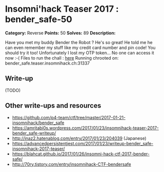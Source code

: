 # Insomni'hack Teaser 2017 : bender_safe-50

**Category:** Reverse
**Points:** 50
**Solves:** 89
**Description:**

Have you met my buddy Bender the Robot ? He's so great!
He told me he can even remember my stuff like my credit
card number and pin code! You should try it too!
Unfortunately I lost my OTP token... No one can access it now :-(
Files to run the chall : [here](bender-safe.tgz)
Running chrooted on: bender_safe.teaser.insomnihack.ch:31337

## Write-up

(TODO)

## Other write-ups and resources

* https://github.com/p4-team/ctf/tree/master/2017-01-21-insomnihack/bender_safe
* https://amritabi0s.wordpress.com/2017/01/23/insomnihack-teaser-2017-bender_safe-writeup/
* http://inaz2.hatenablog.com/entry/2017/01/23/204039 (Japanese)
* https://advancedpersistentjest.com/2017/01/23/writeup-bender_safe-insomnihack-2017-teaser/
* https://blahcat.github.io/2017/01/26/insomni-hack-ctf-2017-bender-safe/
* http://70ry.tistory.com/entry/insomnihack-CTF-bendersafe
